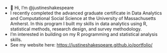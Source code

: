 - 👋 Hi, I’m @justineshakespeare
- I recently completed the advanced graduate certificate in Data Analytics and Computational Social Science at the University of Massachusetts Amherst. In this program I built my skills in data analytics using R, statistical methods, research design, and survey methodology.
- I’m interested in building on my R programming and statistical analysis skills.
- See my website here: https://justineshakespeare.github.io/portfolio/

<!---
justineshakespeare/justineshakespeare is a ✨ special ✨ repository because its `README.md` (this file) appears on your GitHub profile.
You can click the Preview link to take a look at your changes.
--->

